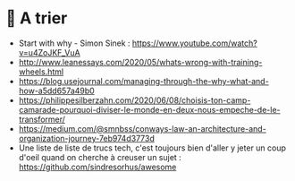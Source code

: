 # 🚧 A trier

- Start with why - Simon Sinek : https://www.youtube.com/watch?v=u4ZoJKF_VuA
- http://www.leanessays.com/2020/05/whats-wrong-with-training-wheels.html
- https://blog.usejournal.com/managing-through-the-why-what-and-how-a5dd657a49b0
- https://philippesilberzahn.com/2020/06/08/choisis-ton-camp-camarade-pourquoi-diviser-le-monde-en-deux-nous-empeche-de-le-transformer/
- https://medium.com/@smnbss/conways-law-an-architecture-and-organization-journey-7eb974d3773d
- Une liste de liste de trucs tech, c'est toujours bien d'aller y jeter un coup d'oeil quand on cherche à creuser un sujet : https://github.com/sindresorhus/awesome